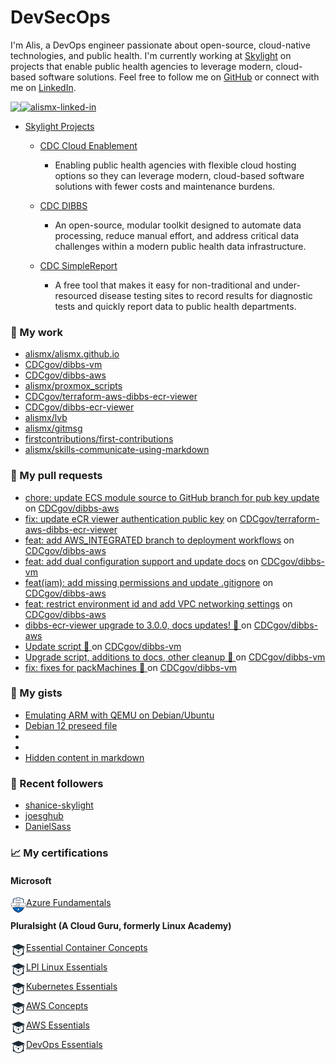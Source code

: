 # DevSecOps

I'm Alis, a DevOps engineer passionate about open-source, cloud-native technologies, and public health. I'm currently working at [Skylight](https://skylight.digital) on projects that enable public health agencies to leverage modern, cloud-based software solutions. Feel free to follow me on [GitHub](https://github.com/alismx) or connect with me on [LinkedIn](https://www.linkedin.com/in/alismx). 

[<img align="left" href="https://github.com/alismx" src="https://img.shields.io/badge/GitHub-181717.svg?style=for-the-badge&logo=GitHub&logoColor=white" />](https://github.com/alismx)

[<img alt="alismx-linked-in" src="https://img.shields.io/badge/linkedin-%230077B5.svg?&style=for-the-badge&logo=linkedin&logoColor=white" />](https://www.linkedin.com/in/alismx)<br>

- [Skylight Projects](https://skylight.digital/work/team-member/alis-akers/)

  - [CDC Cloud Enablement](https://skylight.digital/work/experience/cdc-dibbs-cloud-enablement/)
    - Enabling public health agencies with flexible cloud hosting options so they can leverage modern, cloud-based software solutions with fewer costs and maintenance burdens.

  - [CDC DIBBS](https://skylight.digital/work/experience/cdc-dibbs/)
    - An open-source, modular toolkit designed to automate data processing, reduce manual effort, and address critical data challenges within a modern public health data infrastructure.

  - [CDC SimpleReport](https://skylight.digital/work/experience/cdc-simplereport/)
    - A free tool that makes it easy for non-traditional and under-resourced disease testing sites to record results for diagnostic tests and quickly report data to public health departments.

### 🚀 My work

- [alismx/alismx.github.io](https://github.com/alismx/alismx.github.io)
- [CDCgov/dibbs-vm](https://github.com/CDCgov/dibbs-vm)
- [CDCgov/dibbs-aws](https://github.com/CDCgov/dibbs-aws)
- [alismx/proxmox_scripts](https://github.com/alismx/proxmox_scripts)
- [CDCgov/terraform-aws-dibbs-ecr-viewer](https://github.com/CDCgov/terraform-aws-dibbs-ecr-viewer)
- [CDCgov/dibbs-ecr-viewer](https://github.com/CDCgov/dibbs-ecr-viewer)
- [alismx/lvb](https://github.com/alismx/lvb)
- [alismx/gitmsg](https://github.com/alismx/gitmsg)
- [firstcontributions/first-contributions](https://github.com/firstcontributions/first-contributions)
- [alismx/skills-communicate-using-markdown](https://github.com/alismx/skills-communicate-using-markdown)

### 🌱 My pull requests

- [chore: update ECS module source to GitHub branch for pub key update](https://github.com/CDCgov/dibbs-aws/pull/66) on [CDCgov/dibbs-aws](https://github.com/CDCgov/dibbs-aws)
- [fix: update eCR viewer authentication public key](https://github.com/CDCgov/terraform-aws-dibbs-ecr-viewer/pull/27) on [CDCgov/terraform-aws-dibbs-ecr-viewer](https://github.com/CDCgov/terraform-aws-dibbs-ecr-viewer)
- [feat: add AWS_INTEGRATED branch to deployment workflows](https://github.com/CDCgov/dibbs-aws/pull/65) on [CDCgov/dibbs-aws](https://github.com/CDCgov/dibbs-aws)
- [feat: add dual configuration support and update docs](https://github.com/CDCgov/dibbs-vm/pull/63) on [CDCgov/dibbs-vm](https://github.com/CDCgov/dibbs-vm)
- [feat(iam): add missing permissions and update .gitignore](https://github.com/CDCgov/dibbs-aws/pull/63) on [CDCgov/dibbs-aws](https://github.com/CDCgov/dibbs-aws)
- [feat: restrict environment id and add VPC networking settings](https://github.com/CDCgov/dibbs-aws/pull/62) on [CDCgov/dibbs-aws](https://github.com/CDCgov/dibbs-aws)
- [dibbs-ecr-viewer upgrade to 3.0.0, docs updates! 📜 ](https://github.com/CDCgov/dibbs-aws/pull/57) on [CDCgov/dibbs-aws](https://github.com/CDCgov/dibbs-aws)
- [Update script 💠 ](https://github.com/CDCgov/dibbs-vm/pull/59) on [CDCgov/dibbs-vm](https://github.com/CDCgov/dibbs-vm)
- [Upgrade script, additions to docs, other cleanup 🍬 ](https://github.com/CDCgov/dibbs-vm/pull/58) on [CDCgov/dibbs-vm](https://github.com/CDCgov/dibbs-vm)
- [fix: fixes for packMachines 🤖 ](https://github.com/CDCgov/dibbs-vm/pull/57) on [CDCgov/dibbs-vm](https://github.com/CDCgov/dibbs-vm)

### 📓 My gists

- [Emulating ARM with QEMU on Debian/Ubuntu](https://gist.github.com/3107fdd62a87607d7cc7b1368d84fc52)
- [Debian 12 preseed file](https://gist.github.com/717776684587d3467b8c3980d2cba4e3)
- [](https://gist.github.com/eb554c67c7013b27c0e16461c3321df9)
- [](https://gist.github.com/a8c473968f0d87c0532944017f844363)
- [Hidden content in markdown](https://gist.github.com/cffeb79c933f98279c46906f390fd3a0)

### 👯 Recent followers

- [shanice-skylight](https://github.com/shanice-skylight)
- [joesghub](https://github.com/joesghub)
- [DanielSass](https://github.com/DanielSass)

### 📈 My certifications

#### Microsoft

[<img align="left" alt="azure-fundamentals" width="25" src="./assets/azurefundamentals.png" />Azure Fundamentals](https://www.credly.com/badges/460c0273-ed19-4f0c-8d38-4ee994dfeb22/public_url)

#### Pluralsight (A Cloud Guru, formerly Linux Academy)

[<img align="left" alt="Essential-Container-Concepts" width="25" src="./assets/linuxacademy.jpeg" />Essential Container Concepts](https://app.pluralsight.com/profile/alismx)

[<img align="left" alt="LPI-Linux-Essentials" width="25" src="./assets/linuxacademy.jpeg" />LPI Linux Essentials](https://app.pluralsight.com/profile/alismx)

[<img align="left" alt="Kubernetes-Essentials" width="25" src="./assets/linuxacademy.jpeg" />Kubernetes Essentials](https://app.pluralsight.com/profile/alismx)

[<img align="left" alt="AWS-Concepts" width="25" src="./assets/linuxacademy.jpeg" />AWS Concepts](https://app.pluralsight.com/profile/alismx)

[<img align="left" alt="AWS-Essentials" width="25" src="./assets/linuxacademy.jpeg" />AWS Essentials](https://app.pluralsight.com/profile/alismx)

[<img align="left" alt="DevOps-Essentials" width="25" src="./assets/linuxacademy.jpeg" />DevOps Essentials](https://app.pluralsight.com/profile/alismx)
